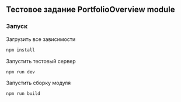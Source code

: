 ## Тестовое задание PortfolioOverview module

### Запуск
Загрузить все зависимости
```bash
npm install
```
Запустить тестовый сервер
```bash
npm run dev
```
Запустить сборку модуля
```bash
npm run build
```